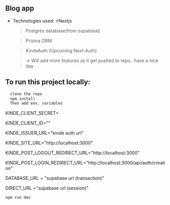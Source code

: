## Blog app

- Technologies used: >Nextjs
  > Postgres database(from supabase)

  > Prisma ORM
  
  > KindeAuth (Upcoming Next-Auth)
  
  > -> Will add more features as it get pushed to repo.. have a nice day
  
##  To run this project locally:

```bash
  clone the repo
  npm install
  Then add env. variables
```


KINDE_CLIENT_SECRET=

KINDE_CLIENT_ID=""

KINDE_ISSUER_URL="kinde auth url"

KINDE_SITE_URL="http://localhost:3000"

KINDE_POST_LOGOUT_REDIRECT_URL="http://localhost:3000"

KINDE_POST_LOGIN_REDIRECT_URL="http://localhost:3000/api/auth/creation"

DATABASE_URL = "supabase url (transaction)"

DIRECT_URL ="supabase url (session)"

```bash
npm run dev
```
